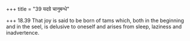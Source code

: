 +++
title = "39 यदग्रे चानुबन्धे"

+++
18.39 That joy is said to be born of tams which, both in the beginning
and in the seel, is delusive to oneself and arises from sleep, laziness
and inadvertence.

